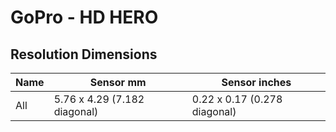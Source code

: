 # GoPro - HD HERO

## Resolution Dimensions

| Name   | Sensor mm                    | Sensor inches                |
|--------|------------------------------|------------------------------|
| All    | 5.76 x 4.29 (7.182 diagonal) | 0.22 x 0.17 (0.278 diagonal) |
